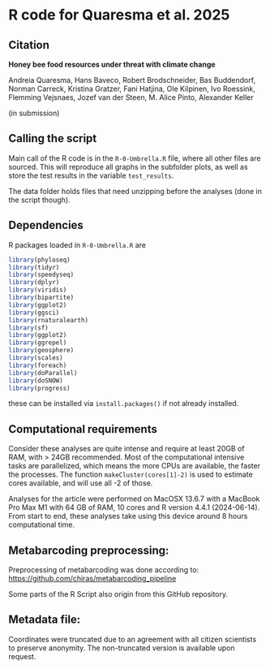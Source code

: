 # R code for Quaresma et al. 2025

## Citation
**Honey bee food resources under threat with climate change**

Andreia Quaresma, Hans Baveco, Robert Brodschneider, Bas Buddendorf, Norman Carreck, Kristina Gratzer, Fani Hatjina, Ole Kilpinen, Ivo Roessink, Flemming Vejsnaes, Jozef van der Steen, M. Alice Pinto, Alexander Keller

(in submission)


## Calling the script
Main call of the R code is in the ```R-0-Umbrella.R``` file, where all other files are sourced. 
 This will reproduce all graphs in the subfolder plots, as well as store the test results in the variable ```test_results```. 

The data folder holds files that need unzipping before the analyses (done in the script though).


## Dependencies

R packages loaded in ```R-0-Umbrella.R``` are 

```R
library(phyloseq)
library(tidyr)
library(speedyseq)
library(dplyr)
library(viridis)
library(bipartite)
library(ggplot2)
library(ggsci)
library(rnaturalearth)
library(sf)
library(ggplot2)
library(ggrepel)
library(geosphere)
library(scales)
library(foreach)
library(doParallel)
library(doSNOW)
library(progress)
```
these can be installed via ```install.packages()``` if not already installed.

## Computational requirements

Consider these analyses are quite intense and require at least 20GB of RAM, with > 24GB recommended. Most of the computational intensive tasks are parallelized, which means the more CPUs are available, the faster the processes. The function ``` makeCluster(cores[1]-2) ``` is used to estimate cores available, and will use all -2 of those.

Analyses for the article were performed on MacOSX 13.6.7 with a MacBook Pro Max M1 with 64 GB of RAM, 10 cores and R version 4.4.1 (2024-06-14). From start to end, these analyses take using this device around 8 hours computational time. 

## Metabarcoding preprocessing: 

Preprocessing of metabarcoding was done according to: https://github.com/chiras/metabarcoding_pipeline

Some parts of the R Script also origin from this GitHub repository. 

## Metadata file:
Coordinates were truncated due to an agreement with all citizen scientists to preserve anonymity. The non-truncated version is available upon request. 
